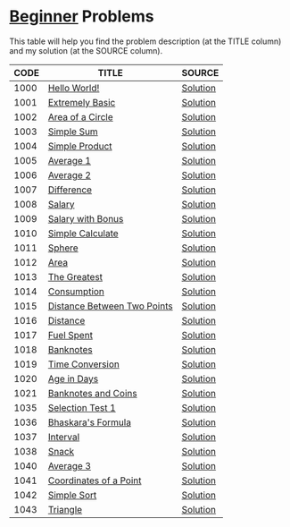# [Beginner](https://www.urionlinejudge.com.br/judge/en/problems/index/1) Problems

This table will help you find the problem description (at the TITLE column) and my solution (at the SOURCE column).

CODE | TITLE | SOURCE
---- | ----- | ------
1000 | [Hello World!](https://www.urionlinejudge.com.br/judge/en/problems/view/1000) | [Solution](./1000/hello.go)
1001 | [Extremely Basic](https://www.urionlinejudge.com.br/judge/en/problems/view/1001) | [Solution](./1001/extremely_basic.go)
1002 | [Area of a Circle](https://www.urionlinejudge.com.br/judge/en/problems/view/1002) | [Solution](./1002/area_of_a_circle.go)
1003 | [Simple Sum](https://www.urionlinejudge.com.br/judge/en/problems/view/1003) | [Solution](./1003/simple_sum.go)
1004 | [Simple Product](https://www.urionlinejudge.com.br/judge/en/problems/view/1004) | [Solution](./1004/simple_product.go)
1005 | [Average 1](https://www.urionlinejudge.com.br/judge/en/problems/view/1005) | [Solution](./1005/average_1.go)
1006 | [Average 2](https://www.urionlinejudge.com.br/judge/en/problems/view/1006) | [Solution](./1006/average_2.go)
1007 | [Difference](https://www.urionlinejudge.com.br/judge/en/problems/view/1007) | [Solution](./1007/difference.go)
1008 | [Salary](https://www.urionlinejudge.com.br/judge/en/problems/view/1008) | [Solution](./1008/salary.go)
1009 | [Salary with Bonus](https://www.urionlinejudge.com.br/judge/en/problems/view/1009) | [Solution](./1009/salary_with_bonus.go)
1010 | [Simple Calculate](https://www.urionlinejudge.com.br/judge/en/problems/view/1010) | [Solution](./1010/simple_calculate.go)
1011 | [Sphere](https://www.urionlinejudge.com.br/judge/en/problems/view/1011) | [Solution](./1011/sphere.go)
1012 | [Area](https://www.urionlinejudge.com.br/judge/en/problems/view/1012) | [Solution](./1012/area.go)
1013 | [The Greatest](https://www.urionlinejudge.com.br/judge/en/problems/view/1013) | [Solution](./1013/the_greatest.go)
1014 | [Consumption](https://www.urionlinejudge.com.br/judge/en/problems/view/1014) | [Solution](./1014/consumption.go)
1015 | [Distance Between Two Points](https://www.urionlinejudge.com.br/judge/en/problems/view/1015) | [Solution](./1015/distance_between_two_points.go)
1016 | [Distance](https://www.urionlinejudge.com.br/judge/en/problems/view/1016) | [Solution](./1016/distance.go)
1017 | [Fuel Spent](https://www.urionlinejudge.com.br/judge/en/problems/view/1017) | [Solution](./1017/fuel_spent.go)
1018 | [Banknotes](https://www.urionlinejudge.com.br/judge/en/problems/view/1018) | [Solution](./1018/banknotes.go)
1019 | [Time Conversion](https://www.urionlinejudge.com.br/judge/en/problems/view/1019) | [Solution](./1019/time_conversion.go)
1020 | [Age in Days](https://www.urionlinejudge.com.br/judge/en/problems/view/1020) | [Solution](./1020/age_in_days.go)
1021 | [Banknotes and Coins](https://www.urionlinejudge.com.br/judge/en/problems/view/1021) | [Solution](./1021/banknotes_and_coins.go)
1035 | [Selection Test 1](https://www.urionlinejudge.com.br/judge/en/problems/view/1035) | [Solution](./1035/selection_test_one.go)
1036 | [Bhaskara's Formula](https://www.urionlinejudge.com.br/judge/en/problems/view/1036) | [Solution](./1036/bhaskaras_formula.go)
1037 | [Interval](https://www.urionlinejudge.com.br/judge/en/problems/view/1037) | [Solution](./1037/interval.go)
1038 | [Snack](https://www.urionlinejudge.com.br/judge/en/problems/view/1038) | [Solution](./1038/snack.go)
1040 | [Average 3](https://www.urionlinejudge.com.br/judge/en/problems/view/1040) | [Solution](./1040/average_3.go)
1041 | [Coordinates of a Point](https://www.urionlinejudge.com.br/judge/en/problems/view/1041) | [Solution](./1041/coordinates_of_a_point.go)
1042 | [Simple Sort](https://www.urionlinejudge.com.br/judge/en/problems/view/1042) | [Solution](./1042/simple_sort.go)
1043 | [Triangle](https://www.urionlinejudge.com.br/judge/en/problems/view/1043) | [Solution](./1043/triangle.go)

